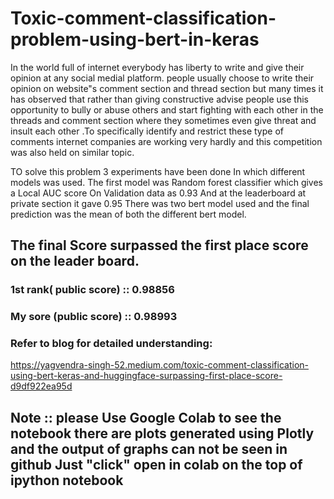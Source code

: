 # Toxic-comment-classification-problem-using-bert-in-keras

In the world full of internet everybody has liberty to write and give their opinion at any social medial platform. people usually choose to write their opinion on website"s comment section and thread section but many times it has observed that rather than giving constructive advise people use this opportunity to bully or abuse others and start fighting with each other in the threads and comment section where they sometimes even give threat and insult each other .To specifically identify and restrict these type of comments internet companies are working very hardly and this competition was also held on similar topic.

TO solve this problem 3 experiments have been done In which different models was used.
The first model was Random forest classifier which gives a Local AUC score On Validation data as 0.93 And at the leaderboard at private section it gave 0.95
There was two bert model used and the final prediction was the mean of both the different bert model.


## The final Score surpassed the first place score on the leader board.

### 1st rank( public score) :: 0.98856
### My sore (public score)  :: 0.98993

### Refer to blog for detailed understanding:
https://yagvendra-singh-52.medium.com/toxic-comment-classification-using-bert-keras-and-huggingface-surpassing-first-place-score-d9df922ea95d

## Note :: please Use Google Colab to see the notebook there are plots generated using Plotly and the output of graphs can not be seen in github Just "click" open in                colab on the top of ipython notebook             
